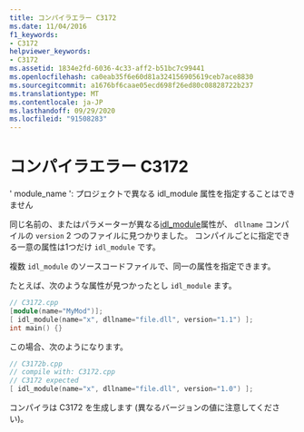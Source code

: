 ```yaml
---
title: コンパイラエラー C3172
ms.date: 11/04/2016
f1_keywords:
- C3172
helpviewer_keywords:
- C3172
ms.assetid: 1834e2fd-6036-4c33-aff2-b51bc7c99441
ms.openlocfilehash: ca0eab35f6e60d81a324156905619ceb7ace8830
ms.sourcegitcommit: a1676bf6caae05ecd698f26ed80c08828722b237
ms.translationtype: MT
ms.contentlocale: ja-JP
ms.lasthandoff: 09/29/2020
ms.locfileid: "91508283"
---
```

# <a name="compiler-error-c3172"></a>コンパイラエラー C3172

' module_name ': プロジェクトで異なる idl_module 属性を指定することはできません

同じ名前の、またはパラメーターが異なる[idl_module](../../windows/attributes/idl-module.md)属性が、 `dllname` コンパイルの `version` 2 つのファイルに見つかりました。 コンパイルごとに指定できる一意の属性は1つだけ `idl_module` です。

複数 `idl_module` のソースコードファイルで、同一の属性を指定できます。

たとえば、次のような属性が見つかったとし `idl_module` ます。

```cpp
// C3172.cpp
[module(name="MyMod")];
[ idl_module(name="x", dllname="file.dll", version="1.1") ];
int main() {}
```

この場合、次のようになります。

```cpp
// C3172b.cpp
// compile with: C3172.cpp
// C3172 expected
[ idl_module(name="x", dllname="file.dll", version="1.0") ];
```

コンパイラは C3172 を生成します (異なるバージョンの値に注意してください)。
